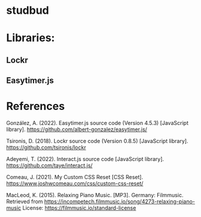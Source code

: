 # studbud

# Libraries:

## Lockr
## Easytimer.js


# References
González, A. (2022). Easytimer.js source code (Version 4.5.3) [JavaScript library]. https://github.com/albert-gonzalez/easytimer.js/

Tsironis, D. (2018). Lockr source code (Version 0.8.5) [JavaScript library]. https://github.com/tsironis/lockr

Adeyemi, T. (2022). Interact.js source code [JavaScript library]. https://github.com/taye/interact.js/ 

Comeau, J. (2021). My Custom CSS Reset [CSS Reset]. https://www.joshwcomeau.com/css/custom-css-reset/

MacLeod, K. (2015). Relaxing Piano Music. [MP3]. Germany: Filmmusic. Retrieved from https://incompetech.filmmusic.io/song/4273-relaxing-piano-music License: https://filmmusic.io/standard-license